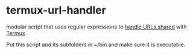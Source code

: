 # termux-url-handler
modular script that uses regular expressions to [handle URLs shared](https://wiki.termux.com/wiki/Intents_and_Hooks) with [Termux](https://termux.com/)

Put this script and its subfolders in ~/bin and make sure it is executable.
